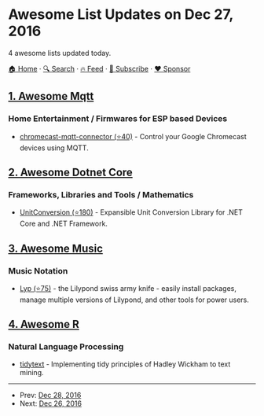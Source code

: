 # Awesome List Updates on Dec 27, 2016

4 awesome lists updated today.

[🏠 Home](/README.md) · [🔍 Search](https://www.trackawesomelist.com/search/) · [🔥 Feed](https://www.trackawesomelist.com/rss.xml) · [📮 Subscribe](https://trackawesomelist.us17.list-manage.com/subscribe?u=d2f0117aa829c83a63ec63c2f&id=36a103854c) · [❤️  Sponsor](https://github.com/sponsors/theowenyoung)



## [1. Awesome Mqtt](/content/hobbyquaker/awesome-mqtt/README.md)

### Home Entertainment / Firmwares for ESP based Devices

*   [chromecast-mqtt-connector (⭐40)](https://github.com/nohum/chromecast-mqtt-connector) - Control your Google Chromecast devices using MQTT.

## [2. Awesome Dotnet Core](/content/thangchung/awesome-dotnet-core/README.md)

### Frameworks, Libraries and Tools / Mathematics

*   [UnitConversion (⭐180)](https://github.com/Stratajet/UnitConversion) - Expansible Unit Conversion Library for .NET Core and .NET Framework.

## [3. Awesome Music](/content/ciconia/awesome-music/README.md)

### Music Notation

*   [Lyp (⭐75)](https://github.com/noteflakes/lyp) - the Lilypond swiss army knife - easily install packages, manage multiple versions of Lilypond, and other tools for power users.

## [4. Awesome R](/content/qinwf/awesome-R/README.md)

### Natural Language Processing

*   [tidytext](http://tidytextmining.com/index.html) - Implementing tidy principles of Hadley Wickham to text mining.

---

- Prev: [Dec 28, 2016](/content/2016/12/28/README.md)
- Next: [Dec 26, 2016](/content/2016/12/26/README.md)